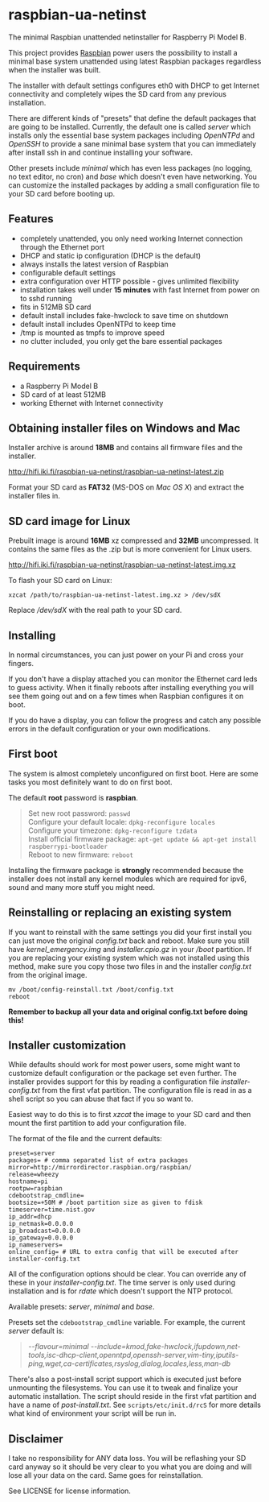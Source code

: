raspbian-ua-netinst
===================

The minimal Raspbian unattended netinstaller for Raspberry Pi Model B.

This project provides [Raspbian][1] power users the possibility to install a minimal base system unattended using latest Raspbian packages regardless when the installer was built.

The installer with default settings configures eth0 with DHCP to get Internet connectivity and completely wipes the SD card from any previous installation.

There are different kinds of "presets" that define the default packages that are going to be installed. Currently, the default one is called _server_ which installs only the essential base system packages including _OpenNTPd_ and _OpenSSH_ to provide a sane minimal base system that you can immediately after install ssh in and continue installing your software.

Other presets include _minimal_ which has even less packages (no logging, no text editor, no cron) and _base_ which doesn't even have networking. You can customize the installed packages by adding a small configuration file to your SD card before booting up.

Features
--------
 - completely unattended, you only need working Internet connection through the Ethernet port
 - DHCP and static ip configuration (DHCP is the default)
 - always installs the latest version of Raspbian
 - configurable default settings
 - extra configuration over HTTP possible - gives unlimited flexibility
 - installation takes well under **15 minutes** with fast Internet from power on to sshd running
 - fits in 512MB SD card
 - default install includes fake-hwclock to save time on shutdown
 - default install includes OpenNTPd to keep time
 - /tmp is mounted as tmpfs to improve speed
 - no clutter included, you only get the bare essential packages

Requirements
------------
 - a Raspberry Pi Model B
 - SD card of at least 512MB
 - working Ethernet with Internet connectivity

Obtaining installer files on Windows and Mac
--------------------------------------------
Installer archive is around **18MB** and contains all firmware files and the installer.

http://hifi.iki.fi/raspbian-ua-netinst/raspbian-ua-netinst-latest.zip

Format your SD card as **FAT32** (MS-DOS on _Mac OS X_) and extract the installer files in.

SD card image for Linux
-----------------------
Prebuilt image is around **16MB** xz compressed and **32MB** uncompressed. It contains the same files as the .zip but is more convenient for Linux users.

http://hifi.iki.fi/raspbian-ua-netinst/raspbian-ua-netinst-latest.img.xz

To flash your SD card on Linux:

    xzcat /path/to/raspbian-ua-netinst-latest.img.xz > /dev/sdX

Replace _/dev/sdX_ with the real path to your SD card.

Installing
----------
In normal circumstances, you can just power on your Pi and cross your fingers.

If you don't have a display attached you can monitor the Ethernet card leds to guess activity. When it finally reboots after installing everything you will see them going out and on a few times when Raspbian configures it on boot.

If you do have a display, you can follow the progress and catch any possible errors in the default configuration or your own modifications.

First boot
----------
The system is almost completely unconfigured on first boot. Here are some tasks you most definitely want to do on first boot.

The default **root** password is **raspbian**.

> Set new root password: `passwd`  
> Configure your default locale: `dpkg-reconfigure locales`  
> Configure your timezone: `dpkg-reconfigure tzdata`  
> Install official firmware package: `apt-get update && apt-get install raspberrypi-bootloader`  
> Reboot to new firmware: `reboot`  

Installing the firmware package is **strongly** recommended because the installer does not install any kernel modules which are required for ipv6, sound and many more stuff you might need.

Reinstalling or replacing an existing system
--------------------------------------------
If you want to reinstall with the same settings you did your first install you can just move the original _config.txt_ back and reboot. Make sure you still have _kernel_emergency.img_ and _installer.cpio.gz_ in your _/boot_ partition. If you are replacing your existing system which was not installed using this method, make sure you copy those two files in and the installer _config.txt_ from the original image.

    mv /boot/config-reinstall.txt /boot/config.txt
    reboot

**Remember to backup all your data and original config.txt before doing this!**

Installer customization
-----------------------
While defaults should work for most power users, some might want to customize default configuration or the package set even further. The installer provides support for this by reading a configuration file _installer-config.txt_ from the first vfat partition. The configuration file is read in as a shell script so you can abuse that fact if you so want to.

Easiest way to do this is to first _xzcat_ the image to your SD card and then mount the first partition to add your configuration file.

The format of the file and the current defaults:

    preset=server
    packages= # comma separated list of extra packages
    mirror=http://mirrordirector.raspbian.org/raspbian/
    release=wheezy
    hostname=pi
    rootpw=raspbian
    cdebootstrap_cmdline=
    bootsize=+50M # /boot partition size as given to fdisk
    timeserver=time.nist.gov
    ip_addr=dhcp
    ip_netmask=0.0.0.0
    ip_broadcast=0.0.0.0
    ip_gateway=0.0.0.0
    ip_nameservers=
    online_config= # URL to extra config that will be executed after installer-config.txt

All of the configuration options should be clear. You can override any of these in your _installer-config.txt_. The time server is only used during installation and is for _rdate_ which doesn't support the NTP protocol.

Available presets: _server_, _minimal_ and _base_.

Presets set the `cdebootstrap_cmdline` variable. For example, the current _server_ default is:

> _--flavour=minimal --include=kmod,fake-hwclock,ifupdown,net-tools,isc-dhcp-client,openntpd,openssh-server,vim-tiny,iputils-ping,wget,ca-certificates,rsyslog,dialog,locales,less,man-db_

There's also a post-install script support which is executed just before unmounting the filesystems. You can use it to tweak and finalize your automatic installation. The script should reside in the first vfat partition and have a name of _post-install.txt_. See `scripts/etc/init.d/rcS` for more details what kind of environment your script will be run in.

Disclaimer
----------
I take no responsibility for ANY data loss. You will be reflashing your SD card anyway so it should be very clear to you what you are doing and will lose all your data on the card. Same goes for reinstallation.

See LICENSE for license information.

  [1]: http://www.raspbian.org/ "Raspbian"
